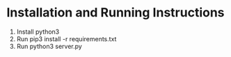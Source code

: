# Installation and Running Instructions
1. Install python3
2. Run pip3 install -r requirements.txt
3. Run python3 server.py